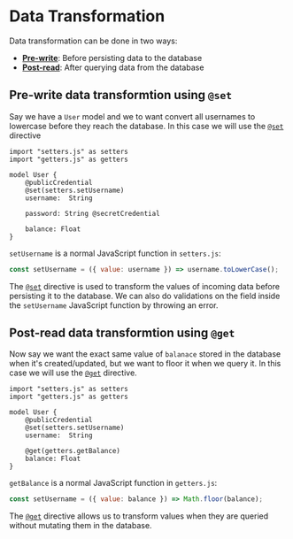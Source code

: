 # Data Transformation

Data transformation can be done in two ways:

- **[Pre-write](#pre-write-data-transformtion-using-set)**: Before persisting data to the database
- **[Post-read](#post-read-data-transformation-using-get)**: After querying data from the database

## Pre-write data transformtion using `@set`

Say we have a `User` model and we to want convert all usernames to lowercase before they reach the database. In this case we will use the [`@set`](./directives.html#set-field-level) directive

```heavenly-x
import "setters.js" as setters
import "getters.js" as getters

model User {
    @publicCredential
    @set(setters.setUsername)
    username:  String

    password: String @secretCredential

    balance: Float
}
```

`setUsername` is a normal JavaScript function in `setters.js`:

```js
const setUsername = ({ value: username }) => username.toLowerCase();
```

The [`@set`](./directives.html#set-field-level) directive is used to transform the values of incoming data before persisting it to the database. We can also do validations on the field inside the `setUsername` JavaScript function by throwing an error.

## Post-read data transformtion using `@get`

Now say we want the exact same value of `balanace` stored in the database when it's created/updated, but we want to floor it when we query it. In this case we will use the [`@get`](./directives.html#get-field-level) directive.

```heavenly-x
import "setters.js" as setters
import "getters.js" as getters

model User {
    @publicCredential
    @set(setters.setUsername)
    username:  String

    @get(getters.getBalance)
    balance: Float
}
```

`getBalance` is a normal JavaScript function in `getters.js`:

```js
const setUsername = ({ value: balance }) => Math.floor(balance);
```

The [`@get`](./directives.html#get-field-level) directive allows us to transform values when they are queried without mutating them in the database.
